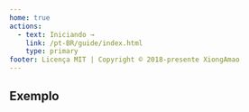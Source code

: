 ```yaml
---
home: true
actions:
  - text: Iniciando →
    link: /pt-BR/guide/index.html
    type: primary
footer: Licença MIT | Copyright © 2018-presente XiongAmao
---
```



## Exemplo

<ClientOnly>
  <HomepageDemo />
</ClientOnly>
